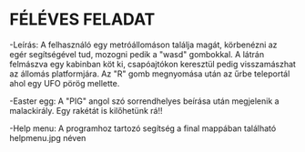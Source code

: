 # FÉLÉVES FELADAT #
-Leírás: A felhasználó egy metróállomáson találja magát, körbenézni az egér segítségével tud, mozogni pedik a "wasd" gombokkal. A látrán felmászva egy kabinban köt ki, csapóajtókon keresztül pedig visszamászhat az állomás platformjára. Az "R" gomb megnyomása után az űrbe teleportál ahol egy UFO pörög mellette.

-Easter egg: A "PIG" angol szó sorrendhelyes beírása után megjelenik a malackirály. Egy rakétát is kilőhetünk rá!!

-Help menu: A programhoz tartozó segítség a final mappában található helpmenu.jpg néven
